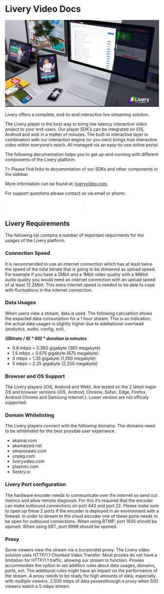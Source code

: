 # Livery Video Docs
![Livery Experience](title_screen.png)

Livery offers a complete, end-to-end interactive live streaming solution.  

The Livery player is the best way to bring low latency interactive video project to your end users. Our player SDK’s can be integrated on iOS, Android and web in a matter of minutes. The built-in interactive layer in combinatoin with our interaction engine (or you own) brings true interactive video within everyone’s reach. All managed via an easy-to-use online portal. 

The following documentation helps you to get up-and-running with different components of the Livery platform. 

?> Please find links to documentation of our SDKs and other components in the sidebar.

More information can be found at: [liveryvideo.com](https://liveryvideo.com).

For support questions please contact us via email or phone:

<img align="left" width="256" src="support.png">
<br>
<br>


## Livery Requirements

The following list contains a number of important requirments for the usages of the Livery platform. 

### Connection Speed

It is recommended to use an internet connection which has at least twice the speed of the total bitrate that is going to be streamed as upload speed. For example if you have a 5Mbit and a 1Mbit video quality with a 96Kbit audio quality you would need an internet connection with an upload speed of at least 12.2Mbit. This extra internet speed is needed to be able to cope with fluctuations in the internet connection.

### Data Usages

When users view a stream, data is used. The following calcualtion shows the expacted data consumption for a 1 hour stream. This is an indication, the actual data usages is slightly higher due to additational overhead (analytics, audio, config, ect).

___((Bitrate / 8) * 60) * duration in minutes___

- 0.8 mbps = 0.360 gigabyte (360 megabyte)
- 1.5 mbps = 0.675 gigabyte (675 megabyte)
- 3 mbps =  1.35 gigabyte (1,350 megabyte)
- 5 mbps = 2.25 gigabyte (2,250 megabyte)

### Browser and OS Support

The Livery players (iOS, Android and Web). Are tested on the 2 latest major OS and browser versions (iOS, Android, Chrome, Safari, Edge, Firefox, Android Chrome and Samsung Internet.). Lower version are not officaly supported.

### Domain Whitelisting
The Livery players connect with the following domains. The domains need to be whitelisted for the best possible user experiance. 

- akamai.com
- akamaized.net
- amazonaws.com
- unpkg.com
- liveryvideo.com
- playtotv.com
- Sentry.io

### Livery Port configuration

The hardware encoder needs to communicate over the internet so send out metrics and allow remote diagnosis. For this it’s required that the encoder can make outbound connections on port 443 and port 22. Please make sure to open up these 2 ports if the encoder is deployed in an environment with a firewall.
In order to stream to the cloud encoder one of these ports needs to be open for outbound connections. When using RTMP, port 1935 should be opened. When using SRT, port 9998 should be opened.

### Proxy

Some viewers view the stream via a (corporate) proxy. The Livery video solution uses HTTP/1.1 Chunked Video Transfer. Most proxies do not have a limitation for HTTP/1.1 traffic, allowing our stream to function. Proxies accommodate the option to set addition rules about data usages, domains, ports, ect. The additional rules might have an impact on the performance of the stream.
A proxy needs to be ready for high amounts of data, especially with multiple viewers. 2.500 mbps of data passesthrough a proxy when 500 viewers watch a 5 mbps stream. 

